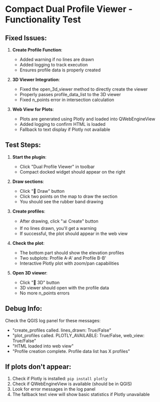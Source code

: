 # Compact Dual Profile Viewer - Functionality Test

## Fixed Issues:

1. **Create Profile Function**:
   - Added warning if no lines are drawn
   - Added logging to track execution
   - Ensures profile data is properly created

2. **3D Viewer Integration**:
   - Fixed the open_3d_viewer method to directly create the viewer
   - Properly passes profile_data_list to the 3D viewer
   - Fixed n_points error in intersection calculation

3. **Web View for Plots**:
   - Plots are generated using Plotly and loaded into QWebEngineView
   - Added logging to confirm HTML is loaded
   - Fallback to text display if Plotly not available

## Test Steps:

1. **Start the plugin**:
   - Click "Dual Profile Viewer" in toolbar
   - Compact docked widget should appear on the right

2. **Draw sections**:
   - Click "📏 Draw" button
   - Click two points on the map to draw the section
   - You should see the rubber band drawing

3. **Create profiles**:
   - After drawing, click "📊 Create" button
   - If no lines drawn, you'll get a warning
   - If successful, the plot should appear in the web view

4. **Check the plot**:
   - The bottom part should show the elevation profiles
   - Two subplots: Profile A-A' and Profile B-B'
   - Interactive Plotly plot with zoom/pan capabilities

5. **Open 3D viewer**:
   - Click "🎲 3D" button
   - 3D viewer should open with the profile data
   - No more n_points errors

## Debug Info:

Check the QGIS log panel for these messages:
- "create_profiles called. lines_drawn: True/False"
- "plot_profiles called. PLOTLY_AVAILABLE: True/False, web_view: True/False"
- "HTML loaded into web view"
- "Profile creation complete. Profile data list has X profiles"

## If plots don't appear:

1. Check if Plotly is installed: `pip install plotly`
2. Check if QWebEngineView is available (should be in QGIS)
3. Look for error messages in the log panel
4. The fallback text view will show basic statistics if Plotly unavailable